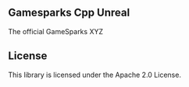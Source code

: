 ## Gamesparks Cpp Unreal

The official GameSparks XYZ

## License

This library is licensed under the Apache 2.0 License. 
